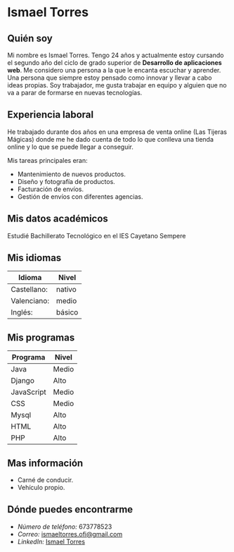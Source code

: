 # Ismael Torres

## Quién soy

Mi nombre es Ismael Torres. Tengo 24 años y actualmente estoy cursando el segundo año del ciclo de grado superior de **Desarrollo de aplicaciones web**. Me considero una persona a la que le encanta escuchar y aprender. Una persona que siempre estoy pensado como innovar y llevar a cabo ideas propias. Soy trabajador, me gusta trabajar en equipo y alguien que no va a parar de formarse en nuevas tecnologías.


## Experiencia laboral

He trabajado durante dos años en una empresa de venta online (Las Tijeras Mágicas) donde me he dado cuenta de todo lo que conlleva una tienda online y lo que se puede llegar a conseguir.

Mis tareas principales eran:

* Mantenimiento de nuevos productos.
* Diseño y fotografía de productos.
* Facturación de envíos.
* Gestión de envíos con diferentes agencias.


## Mis datos académicos

Estudié Bachillerato Tecnológico en el IES Cayetano Sempere


## Mis idiomas
| Idioma | Nivel |
| --- | --- |
|Castellano:| nativo |
| Valenciano:| medio |
|Inglés:| básico |


## Mis programas

|Programa|Nivel|
| --- | --- |
|Java|Medio|
|Django|Alto|
|JavaScript|Medio|
|CSS|Medio|
|Mysql|Alto|
|HTML|Alto|
|PHP|Alto|

## Mas información

* Carné de conducir.
* Vehículo propio.

## Dónde puedes encontrarme


* *Número de teléfono:* 673778523
* *Correo:* [ismaeltorres.ofi@gmail.com](mailto:ismaeltorres.ofi@gmail.com)
* *LinkedIn:* [Ismael Torres](https://www.linkedin.com/in/ismael-t-7a5571108/)

